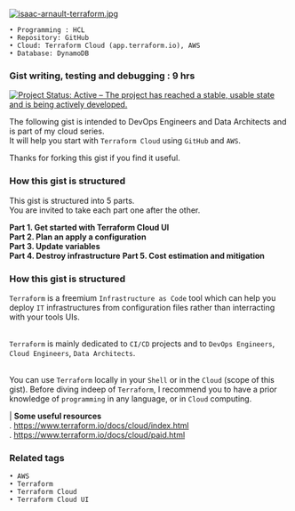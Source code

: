 [![isaac-arnault-terraform.jpg](https://i.postimg.cc/k5tJ3FRB/isaac-arnault-terraform.jpg)](https://postimg.cc/4Kskpc5g)

    • Programming : HCL
    • Repository: GitHub
    • Cloud: Terraform Cloud (app.terraform.io), AWS
    • Database: DynamoDB
  
### Gist writing, testing and debugging : 9 hrs

[![Project Status: Active – The project has reached a stable, usable state and is being actively developed.](https://www.repostatus.org/badges/latest/active.svg)](https://www.repostatus.org/#active)

The following gist is intended to DevOps Engineers and Data Architects and is part of my cloud series.<br>
It will help you start with `Terraform Cloud` using `GitHub` and `AWS`.<br>

Thanks for forking this gist if you find it useful.

### How this gist is structured
This gist is structured into 5 parts.<br>
You are invited to take each part one after the other.<br>

<b>Part 1. Get started with Terraform Cloud UI</b><br>
<b>Part 2. Plan an apply a configuration</b><br>
<b>Part 3. Update variables</b><br>
<b>Part 4. Destroy infrastructure</b>
<b>Part 5. Cost estimation and mitigation</b>

### How this gist is structured
`Terraform` is a freemium `Infrastructure as Code` tool which can help you deploy `IT` infrastructures from configuration files rather than interracting with your tools UIs.<br><br>

`Terraform` is mainly dedicated to `CI/CD` projects and to `DevOps Engineers`, `Cloud Engineers`, `Data Architects`.<br><br>

You can use `Terraform` locally in your `Shell` or in the `Cloud` (scope of this gist).
Before diving indeep of `Terraform`, I recommend you to have a prior knowledge of `programming` in any language,  or in `Cloud` computing.

  | <b>Some useful resources</b><br>
. https://www.terraform.io/docs/cloud/index.html<br>
. https://www.terraform.io/docs/cloud/paid.html

### Related tags
    • AWS
    • Terraform
    • Terraform Cloud
    • Terraform Cloud UI
